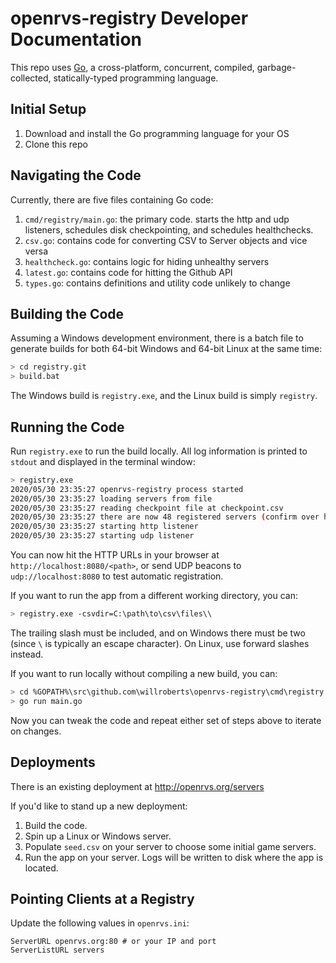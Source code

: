 # openrvs-registry Developer Documentation

This repo uses [Go](https://golang.org/doc/install), a cross-platform, concurrent, compiled, garbage-collected, statically-typed programming language.

## Initial Setup

1. Download and install the Go programming language for your OS 
1. Clone this repo

## Navigating the Code

Currently, there are five files containing Go code:

1. `cmd/registry/main.go`: the primary code. starts the http and udp listeners,
	schedules disk checkpointing, and schedules healthchecks.
1. `csv.go`: contains code for converting CSV to Server objects and vice versa
1. `healthcheck.go`: contains logic for hiding unhealthy servers
1. `latest.go`: contains code for hitting the Github API
1. `types.go`: contains definitions and utility code unlikely to change

## Building the Code

Assuming a Windows development environment, there is a batch file to generate builds for both 64-bit Windows and 64-bit Linux at the same time:

```bash
> cd registry.git
> build.bat
```

The Windows build is `registry.exe`, and the Linux build is simply `registry`.

## Running the Code

Run `registry.exe` to run the build locally. All log information is printed to `stdout` and displayed in the terminal window:

```bash
> registry.exe
2020/05/30 23:35:27 openrvs-registry process started
2020/05/30 23:35:27 loading servers from file
2020/05/30 23:35:27 reading checkpoint file at checkpoint.csv
2020/05/30 23:35:27 there are now 48 registered servers (confirm over http)
2020/05/30 23:35:27 starting http listener
2020/05/30 23:35:27 starting udp listener
```

You can now hit the HTTP URLs in your browser at `http://localhost:8080/<path>`,
or send UDP beacons to `udp://localhost:8080` to test automatic registration.

If you want to run the app from a different working directory, you can:

```bash
> registry.exe -csvdir=C:\path\to\csv\files\\
```

The trailing slash must be included, and on Windows there must be two (since `\` is typically an escape character). On Linux, use forward slashes instead.

If you want to run locally without compiling a new build, you can:

```bash
> cd %GOPATH%\src\github.com\willroberts\openrvs-registry\cmd\registry
> go run main.go
```

Now you can tweak the code and repeat either set of steps above to iterate on changes.

## Deployments

There is an existing deployment at http://openrvs.org/servers

If you'd like to stand up a new deployment:

1. Build the code.
1. Spin up a Linux or Windows server.
1. Populate `seed.csv` on your server to choose some initial game servers.
1. Run the app on your server. Logs will be written to disk where the app is located.

## Pointing Clients at a Registry

Update the following values in `openrvs.ini`:

```
ServerURL openrvs.org:80 # or your IP and port
ServerListURL servers
```
